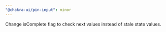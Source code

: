 ```yaml
---
"@chakra-ui/pin-input": minor
---
```


Change isComplete flag to check next values instead of stale state values.
